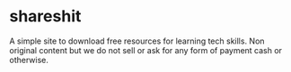 # shareshit
A simple site to download free resources for learning tech skills. Non original content but we do not sell or ask for any form of payment cash or otherwise.
